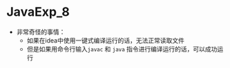 # JavaExp_8

- 非常奇怪的事情：
  - 如果在idea中使用一键式编译运行的话，无法正常读取文件
  - 但是如果用命令行输入`javac` 和 `java` 指令进行编译运行的话，可以成功运行